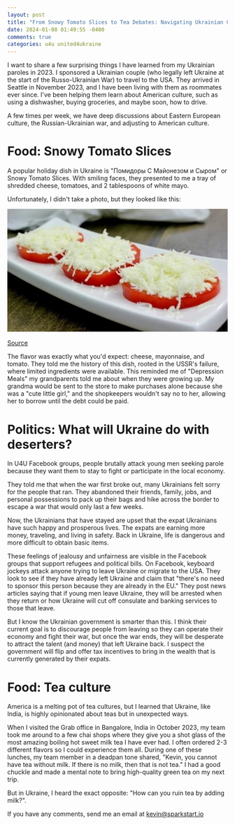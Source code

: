 ```yaml
---
layout: post
title: "From Snowy Tomato Slices to Tea Debates: Navigating Ukrainian Culture"
date: 2024-01-08 01:49:55 -0400
comments: true
categories: u4u united4ukraine
---
```


I want to share a few surprising things I have learned from my Ukrainian paroles in 2023. I sponsored a Ukrainian couple (who legally left Ukraine at the start of the Russo-Ukrainian War) to travel to the USA. They arrived in Seattle in November 2023, and I have been living with them as roommates ever since. I've been helping them learn about American culture, such as using a dishwasher, buying groceries, and maybe soon, how to drive.

A few times per week, we have deep discussions about Eastern European culture, the Russian-Ukrainian war, and adjusting to American culture.

# Food: Snowy Tomato Slices

A popular holiday dish in Ukraine is "Помидоры С Майонезом и Сыром" or Snowy Tomato Slices. With smiling faces, they presented to me a tray of shredded cheese, tomatoes, and 2 tablespoons of white mayo.

Unfortunately, I didn't take a photo, but they looked like this:


<img src="/images/tomato.jpeg" alt="Snowy Tomato Slices" title="Snowy Tomato Slices" class="banner-img" />


[Source](https://www.olgasflavorfactory.com/recipes/appetizers/snowy-tomato-slices/)

The flavor was exactly what you'd expect: cheese, mayonnaise, and tomato. They told me the history of this dish, rooted in the USSR's failure, where limited ingredients were available. This reminded me of "Depression Meals" my grandparents told me about when they were growing up. My grandma would be sent to the store to make purchases alone because she was a "cute little girl," and the shopkeepers wouldn't say no to her, allowing her to borrow until the debt could be paid.

# Politics: What will Ukraine do with deserters?

In U4U Facebook groups, people brutally attack young men seeking parole because they want them to stay to fight or participate in the local economy.

They told me that when the war first broke out, many Ukrainians felt sorry for the people that ran. They abandoned their friends, family, jobs, and personal possessions to pack up their bags and hike across the border to escape a war that would only last a few weeks.

Now, the Ukrainians that have stayed are upset that the expat Ukrainians have such happy and prosperous lives. The expats are earning more money, traveling, and living in safety. Back in Ukraine, life is dangerous and more difficult to obtain basic items.

These feelings of jealousy and unfairness are visible in the Facebook groups that support refugees and political bills. On Facebook, keyboard jockeys attack anyone trying to leave Ukraine or migrate to the USA. They look to see if they have already left Ukraine and claim that "there's no need to sponsor this person because they are already in the EU." They post news articles saying that if young men leave Ukraine, they will be arrested when they return or how Ukraine will cut off consulate and banking services to those that leave.

But I know the Ukrainian government is smarter than this. I think their current goal is to discourage people from leaving so they can operate their economy and fight their war, but once the war ends, they will be desperate to attract the talent (and money) that left Ukraine back. I suspect the government will flip and offer tax incentives to bring in the wealth that is currently generated by their expats.

# Food: Tea culture

America is a melting pot of tea cultures, but I learned that Ukraine, like India, is highly opinionated about teas but in unexpected ways.

When I visited the Grab office in Bangalore, India in October 2023, my team took me around to a few chai shops where they give you a shot glass of the most amazing boiling hot sweet milk tea I have ever had. I often ordered 2-3 different flavors so I could experience them all. During one of these lunches, my team member in a deadpan tone shared, "Kevin, you cannot have tea without milk. If there is no milk, then that is not tea." I had a good chuckle and made a mental note to bring high-quality green tea on my next trip.

But in Ukraine, I heard the exact opposite: "How can you ruin tea by adding milk?".

If you have any comments, send me an email at kevin@sparkstart.io